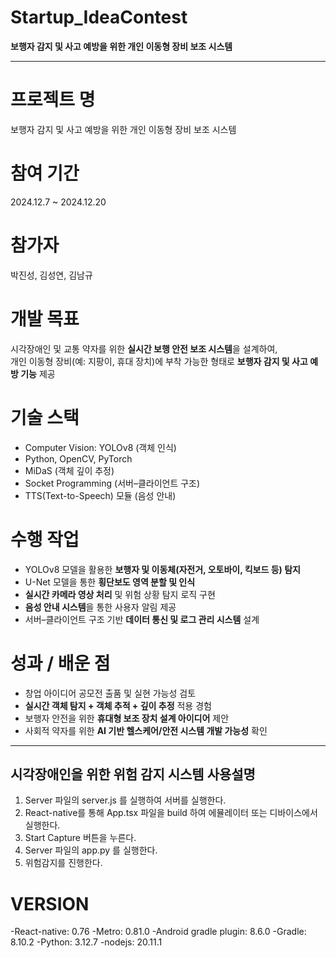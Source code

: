 # Startup_IdeaContest  
**보행자 감지 및 사고 예방을 위한 개인 이동형 장비 보조 시스템**  

---

# 프로젝트 명  
보행자 감지 및 사고 예방을 위한 개인 이동형 장비 보조 시스템  

# 참여 기간  
2024.12.7 ~ 2024.12.20  

# 참가자
 박진성, 김성연, 김남규

# 개발 목표  
시각장애인 및 교통 약자를 위한 **실시간 보행 안전 보조 시스템**을 설계하여,  
개인 이동형 장비(예: 지팡이, 휴대 장치)에 부착 가능한 형태로 **보행자 감지 및 사고 예방 기능** 제공  

# 기술 스택  
- Computer Vision: YOLOv8 (객체 인식)  
- Python, OpenCV, PyTorch
- MiDaS (객체 깊이 추정)
- Socket Programming (서버–클라이언트 구조)  
- TTS(Text-to-Speech) 모듈 (음성 안내)  

# 수행 작업  
- YOLOv8 모델을 활용한 **보행자 및 이동체(자전거, 오토바이, 킥보드 등) 탐지**  
- U-Net 모델을 통한 **횡단보도 영역 분할 및 인식**  
- **실시간 카메라 영상 처리** 및 위험 상황 탐지 로직 구현  
- **음성 안내 시스템**을 통한 사용자 알림 제공  
- 서버–클라이언트 구조 기반 **데이터 통신 및 로그 관리 시스템** 설계  

# 성과 / 배운 점  
- 창업 아이디어 공모전 출품 및 실현 가능성 검토  
- **실시간 객체 탐지 + 객체 추적 + 깊이 추정** 적용 경험  
- 보행자 안전을 위한 **휴대형 보조 장치 설계 아이디어** 제안  
- 사회적 약자를 위한 **AI 기반 헬스케어/안전 시스템 개발 가능성** 확인  

---



시각장애인을 위한 위험 감지 시스템 사용설명
-----------------------------------------------
1. Server 파일의 server.js 를 실행하여 서버를 실행한다.
2. React-native를 통해 App.tsx 파일을 build 하여 에뮬레이터 또는 디바이스에서 실행한다.
3. Start Capture 버튼을 누른다.
4. Server 파일의 app.py 를 실행한다.
5. 위험감지를 진행한다.
   


# VERSION
-React-native: 0.76
-Metro: 0.81.0
-Android gradle plugin: 8.6.0
-Gradle: 8.10.2
-Python: 3.12.7
-nodejs: 20.11.1
